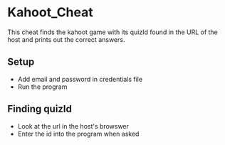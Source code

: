 # Kahoot_Cheat
This cheat finds the kahoot game with its quizId found in the URL of the host and prints out the correct answers.

<h2>Setup</h2>
<ul>
  <li>Add email and password in credentials file</li>
  <li>Run the program</li>
</ul>
<h2>Finding quizId</h2>
<ul>
  <li>Look at the url in the host's browswer</li>
  <li>Enter the id into the program when asked</li>
